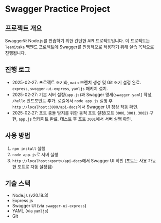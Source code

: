 # Swagger Practice Project

## 프로젝트 개요
Swagger와 Node.js를 연습하기 위한 간단한 API 프로젝트입니다. 이 프로젝트는 `Teamitaka` 백엔드 프로젝트에 Swagger를 안정적으로 적용하기 위해 실습 목적으로 진행됩니다.

## 진행 로그
- 2025-02-27: 프로젝트 초기화, `main` 브랜치 생성 및 Git 초기 설정 완료. `express`, `swagger-ui-express`, `yamljs` 패키지 설치.
- 2025-02-27: 기본 서버 설정(`app.js`)과 Swagger 명세(`swagger.yaml`) 작성, `/hello` 엔드포인트 추가. 로컬에서 `node app.js` 실행 후 `http://localhost:3000/api-docs`에서 Swagger UI 정상 작동 확인.
- 2025-02-27: 포트 충돌 방지를 위한 동적 포트 설정(포트 `3000`, `3001`, `3002`) 구현, `app.js` 업데이트 완료. 테스트 후 포트 `3001`에서 서버 실행 확인.

## 사용 방법
1. `npm install` 실행
2. `node app.js`로 서버 실행
3. `http://localhost:<port>/api-docs`에서 Swagger UI 확인 (포트는 사용 가능한 포트로 자동 설정됨)

## 기술 스택
- Node.js (v20.18.3)
- Express.js
- Swagger UI (via `swagger-ui-express`)
- YAML (via `yamljs`)
- Git